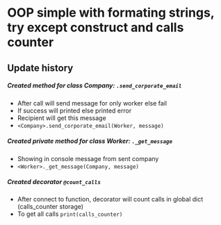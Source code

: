 # OOP simple with formating strings, try except construct and calls counter

## Update history

##### Created method for class Company: `.send_corporate_email`

- After call will send message for only worker else fail
- If success will printed else printed error
- Recipient will get this message
- `<Company>.send_corporate_email(Worker, message)`

##### Created private method for class Worker: `._get_message`

- Showing in console message from sent company
- `<Worker>._get_message(Company, message)`

##### Created decorator `@count_calls`

- After connect to function, decorator will count calls in global dict (calls_counter storage)
- To get all calls `print(calls_counter)`
